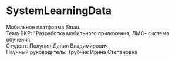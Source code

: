 # SystemLearningData
 Мобильное платформа Sinau.\
 Тема ВКР: "Разработка мобильного приложения, ЛМС- система обучения.\
 Студент: Полунин Данил Владимирович\
 Научный руководитель: Трубчик Ирина Степановна
